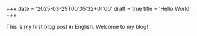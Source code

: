 +++
date = '2025-03-29T00:05:32+01:00'
draft = true
title = 'Hello World'
+++

This is my first blog post in English. Welcome to my blog!

